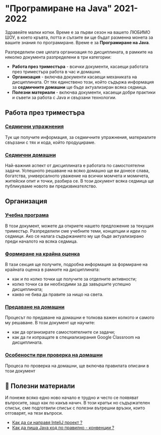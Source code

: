 # "Програмиране на Java" 2021-2022

Здравейте малки котки. Време е за първи сезон на вашето ЛЮБИМО ШОУ, в което кръвта, потта и сълзите ви ще бъдат разменна монета за вашите знания по програмиране. Време е за **Програмиране на Java**.

Разпределили сме цялата организация по дисциплината, в рамките на няколко документа разпределени в три категории:
- **Работа през триместъра** - всички документи, касаещи работата през триместъра работа в час и домашни.
- **Организация** - включва документи касаещи механиката на дисциплината. От тях единствено този, който съдържа информация за **седмичните домашни** ще бъде актуализиран всяка седмица.
- **Полезни материали** - включва документи, касаещи добри практики и съвети за работа с Java и свързани технологии.

## Работа през триместъра

### [Седмични упражнения](_org/cw/README.md)
Тук ще получите информация, за седмичните упражнения, материалите свързани с тях и кода, който продуцираме.

### [Седмични домашни](_org/hw/README.md)
Най-важния аспект от дисциплината е работата по самостоятелни задачи. Успешното решаване на всяко домашно ще ви донесе слава, богатства, универсалното уважение на всички момчета и момичета, житейски опит и точки, разбира се. В този документ всяка седмица ще публикуваме новото ви предизвикателство.


## Организация
### [Учебна програма](_org/plan/README.md)
В този документ, можете да откриете нашето предложение за текущия триместър. Разпределили сме учебните теми, концепции и идеи по седмици. Ако се налага съдържанието му ще бъде актуализирано преди началото на всяка седмица.

### [Формиране на крайна оценка](_org/points/README.md)
В тази секция ще получите, подробна информация за формиране на крайната оценка в рамките на дисциплината:
- как и по колко точки ще получите за отделните активности;
- колко точки са ви необходими за да завършите успешно дисциплината;
- какво не бива да правите за нищо на света.


### [Предаване на домашни](_org/submit/README.md)
Процесът по предаване на домашни е толкова важен колкото и самото му решаване. В този документ ще научите:
- как да организирате самостоятелните си задачи;
- как да ги изпращате в специализирания Google Classroom на дисциплината.

### [Особености при проверка на домашни](_org/review/README.md)
Процеса по проверка на домашни, ще включва правилата описани в този документ

## 📌 Полезни материали
И понеже всяко едно ново начало е трудно и често се появяват въпросите, защо как по какъв начич. В този кратък но съдържателен списък, сме подготвили списък с полезни вътрешни връзки, които отговарят, на тези въпроси.
- [Как да си направя InteliJ проект ?](_extra/first_java_program/README.md)
- [Как да пиша Java код по правилно - конвенции ? ](_extra/code_conventions/README.md)

